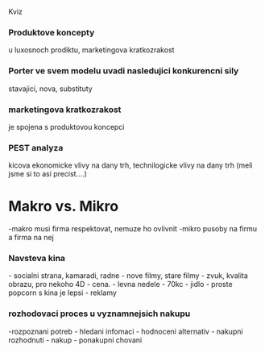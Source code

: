 
Kviz
<h3>Produktove koncepty</h3>
    u luxosnoch prodiktu, marketingova kratkozrakost
<h3>Porter ve svem modelu uvadi nasledujici konkurencni sily</h3>
    stavajici, nova, substituty
<h3>marketingova kratkozrakost</h3>
    je spojena s produktovou koncepci
<h3>PEST analyza</h3>
    kicova ekonomicke vlivy na dany trh, technilogicke vlivy na dany trh
    (meli jsme si to asi precist....)


<h1>Makro vs. Mikro</h1>
    -makro musi firma respektovat, nemuze ho ovlivnit
    -mikro pusoby na firmu a firma na nej

<h3>Navsteva kina</h3>
    - socialni strana, kamaradi, radne
    - nove filmy, stare filmy
    - zvuk, kvalita obrazu, pro nekoho 4D
    - cena.
    - levna nedele - 70kc
    - jidlo - proste popcorn s kina je lepsi
    - reklamy

<h3>rozhodovaci proces u vyznamnejsich nakupu</h3>
-rozpoznani potreb
  - hledani infomaci
    - hodnoceni alternativ
      - nakupni rozhodnuti
        - nakup 
          - ponakupni chovani


